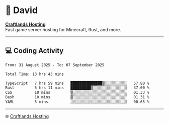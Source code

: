 # 👋 David

**[Craftlands Hosting](https://craftlands.host)**  
Fast game server hosting for Minecraft, Rust, and more.

---

## 💻 Coding Activity

<!--START_SECTION:waka-->

```txt
From: 31 August 2025 - To: 07 September 2025

Total Time: 13 hrs 43 mins

TypeScript   7 hrs 59 mins   ██████████████▒░░░░░░░░░░   57.80 %
Rust         5 hrs 11 mins   █████████▒░░░░░░░░░░░░░░░   37.60 %
CSS          10 mins         ▒░░░░░░░░░░░░░░░░░░░░░░░░   01.33 %
Bash         10 mins         ▒░░░░░░░░░░░░░░░░░░░░░░░░   01.31 %
YAML         5 mins          ░░░░░░░░░░░░░░░░░░░░░░░░░   00.65 %
```

<!--END_SECTION:waka-->

---

🌐 [Craftlands Hosting](https://craftlands.host)  
